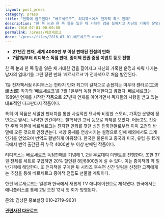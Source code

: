 ```yaml
---
layout: post_press
category: press
title: "만화에 압도된다! “베르세르크”, 리디북스에서 전자책 최초 판매"
description: "한 쪽 눈과 한 쪽 팔을 잃은 채 거대한 검을 짊어지고 자신의 가혹한 운명과 싸워 나가는 남자의 일대기를 그린 장편 만화 ‘베르세르크’가 전자책으로 처음 발간된다."
date: 2016-07-01 00:00:00
permalink: /press/베르세르크
docx: "/press/files/2016-07-01-베르세르크.docx"
---
```


* **27년간 연재, 세계 4000만 부 이상 판매된 전설의 만화**
* **7월1일부터 리디북스 독점 판매, 종이책 전권 증정 이벤트 등도 진행**

한 쪽 눈과 한 쪽 팔을 잃은 채 거대한 검을 짊어지고 자신의 가혹한 운명과 싸워 나가는 남자의 일대기를 그린 장편 만화 ‘베르세르크’가 전자책으로 처음 발간된다.
 
1등 전자책서점 리디북스는 판타지 만화 최고의 걸작으로 손꼽히는 미우라 켄타로(三浦建太郎) 작가의 ‘베르세르크’를 7월 1일부터 독점 판매한다고 밝혔다. 베르세르크는 1989년 연재를 시작한 작품으로 27년째 연재를 이어가면서 독자들의 사랑을 받고 있는 대표적인 다크판타지 작품이다.
 
특히 이 작품은 세밀한 펜터치를 통한 사실적인 묘사와 비장한 스토리, 가혹한 운명에 정면으로 맞서는 나약한 인간이라는 철학적인 고뇌 등으로 화제를 모았다. 어둡고도 진중한 주제 덕분에 베르세르크는 진지한 만화를 찾던 성인 만화팬들로부터 이미 고전의 반열에 오른 것으로 인정받는다. 서양 중세를 연상시키는 설정으로 인해 해외에서도 크게 인기를 얻었으며 번역도 활발하게 이뤄졌다. 한국은 물론이고 중국과 미국, 유럽 등 15개국에서 번역 출간된 뒤 누적 4000만 부 이상 판매된 작품이다.
 
리디북스는 베르세르크 독점판매를 기념해 1, 2권 무료대여 이벤트를 진행한다. 또한 37권 전체를 세트로 구입하면 20% 할인된 8만8800원에 살 수 있다. 이는 종이책의 약 절반가격에 해당한다. 또 전자책을 구매한 뒤 시리즈 후속편 신간 알림을 신청한 고객에게는 추첨을 통해 베르세르크 종이책 전집도 선물할 계획이다.
 
한편 베르세르크는 일본과 한국에서 새롭게 TV 애니메이션으로 제작됐다. 한국에서는 애니플러스를 통해 2일 오전 12시 첫 회가 방영된다.

문의: 김상훈 홍보실장 010-2719-9631

[**관련사진 다운로드**](/press/img/베르세르크표지.jpg)
